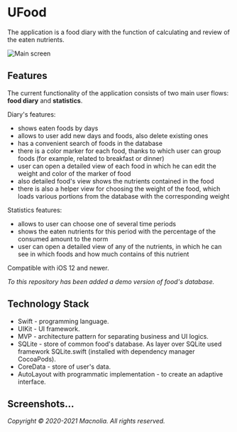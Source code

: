 # UFood

The application is a food diary with the function of calculating and review of the eaten nutrients.

![Main screen](https://user-images.githubusercontent.com/77031399/107876625-1c329380-6ed8-11eb-870b-a745f06f6b55.png)

## Features

The current functionality of the application consists of two main user flows: **food diary** and **statistics**.

Diary's features: 
  - shows eaten foods by days
  - allows to user add new days and foods, also delete existing ones
  - has a convenient search of foods in the database
  - there is a color marker for each food, thanks to which user can group foods (for example, related to breakfast or dinner)
  - user can open a detailed view of each food in which he can edit the weight and color of the marker of food 
  - also detailed food's view shows the nutrients contained in the food
  - there is also a helper view for choosing the weight of the food, which loads various portions from the database with the corresponding weight

Statistics features:
  - allows to user can choose one of several time periods
  - shows the eaten nutrients for this period with the percentage of the consumed amount to the norm
  - user can open a detailed view of any of the nutrients, in which he can see in which foods and how much contains of this nutrient

Compatible with iOS 12 and newer.

*To this repository has been added a demo version of food's database.*

## Technology Stack

  - Swift - programming language. 
  - UIKit - UI framework. 
  - MVP - architecture pattern for separating business and UI logics.
  - SQLite - store of common food's database. As layer over SQLite used framework SQLite.swift (installed with dependency manager CocoaPods).
  - CoreData - store of user's data. 
  - AutoLayout with programmatic implementation - to create an adaptive interface.

## Screenshots...

*Copyright © 2020-2021 Macnolia. All rights reserved.*
